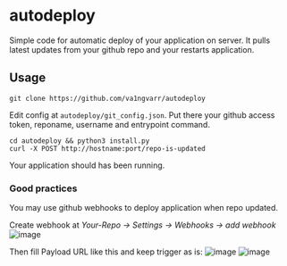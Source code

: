# autodeploy
Simple code for automatic deploy of your application on server. It pulls latest updates from your github repo and your restarts application.
## Usage
```
git clone https://github.com/va1ngvarr/autodeploy
```
Edit config at `autodeploy/git_config.json`. Put there your github access token, reponame, username and entrypoint command.
```
cd autodeploy && python3 install.py
curl -X POST http://hostname:port/repo-is-updated
```
Your application should has been running.
### Good practices
You may use github webhooks to deploy application when repo updated.

Create webhook at *Your-Repo -> Settings -> Webhooks -> add webhook*
![image](https://github.com/va1ngvarr/autodeploy/assets/93223722/a38838f3-c0cf-4dd1-a889-33462cb941d3)


Then fill Payload URL like this and keep trigger as is:
![image](https://github.com/va1ngvarr/autodeploy/assets/93223722/e37f4a6f-51c3-4847-a252-e65cb0c3211c) 
![image](https://github.com/va1ngvarr/autodeploy/assets/93223722/7b305274-00fc-469d-8251-9eef421351f5)
